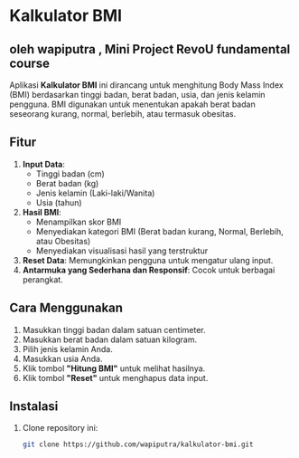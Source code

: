 # Kalkulator BMI 

oleh **wapiputra** , Mini Project RevoU fundamental course
---
Aplikasi **Kalkulator BMI** ini dirancang untuk menghitung Body Mass Index (BMI) berdasarkan tinggi badan, berat badan, usia, dan jenis kelamin pengguna. BMI digunakan untuk menentukan apakah berat badan seseorang kurang, normal, berlebih, atau termasuk obesitas.

## Fitur

1. **Input Data**:
   - Tinggi badan (cm)
   - Berat badan (kg)
   - Jenis kelamin (Laki-laki/Wanita)
   - Usia (tahun)
2. **Hasil BMI**:
   - Menampilkan skor BMI
   - Menyediakan kategori BMI (Berat badan kurang, Normal, Berlebih, atau Obesitas)
   - Menyediakan visualisasi hasil yang terstruktur
3. **Reset Data**: Memungkinkan pengguna untuk mengatur ulang input.
4. **Antarmuka yang Sederhana dan Responsif**: Cocok untuk berbagai perangkat.

## Cara Menggunakan

1. Masukkan tinggi badan dalam satuan centimeter.
2. Masukkan berat badan dalam satuan kilogram.
3. Pilih jenis kelamin Anda.
4. Masukkan usia Anda.
5. Klik tombol **"Hitung BMI"** untuk melihat hasilnya.
6. Klik tombol **"Reset"** untuk menghapus data input.

## Instalasi

1. Clone repository ini:
   ```bash
   git clone https://github.com/wapiputra/kalkulator-bmi.git
